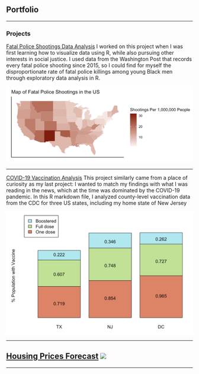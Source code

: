 ## Portfolio

---

### Projects

[Fatal Police Shootings Data Analysis](/pdf/Project2.pdf)
I worked on this project when I was first learning how to visualize data using R, while also pursuing other interests in social justice. I used data from the Washington Post that records every fatal police shooting since 2015, so I could find for myself the disproportionate rate of fatal police killings among young Black men through exploratory data analysis in R.

<img src="images/Screen Shot 2023-09-05 at 3.12.54 PM.png"/>

---
[COVID-19 Vaccination Analysis](/pdf/Project1.pdf)
This project similarly came from a place of curiosity as my last project: I wanted to match my findings with what I was reading in the news, which at the time was dominated by the COVID-19 pandemic. In this R markdown file, I analyzed county-level vaccination data from the CDC for three US states, including my home state of New Jersey

<img src="images/Screen Shot 2023-09-05 at 3.30.11 PM.png"/>

---
[Housing Prices Forecast](/pdf/Time_Series_Final.pdf)
<img src="images/dummy_thumbnail.jpg?raw=true"/>
---




---
